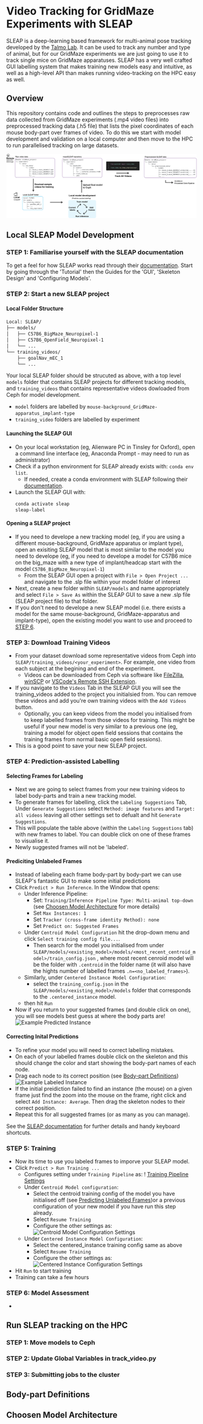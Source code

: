 # Video Tracking for GridMaze Experiments with SLEAP
SLEAP is a deep-learning based framework for multi-animal pose tracking developed by the [Talmo Lab](https://www.nature.com/articles/s41592-022-01426-1). It can be used to track any number and type of animal, but for our GridMaze experiments we are just going to use it to track single mice on GridMaze apparatuses. SLEAP has a very well crafted GUI labelling system that makes training new models easy and intuitive, as well as a high-level API than makes running video-tracking on the HPC easy as well. 

## Overview 
This repository contains code and outlines the steps to preprocesses raw data collected from GridMaze experiments (.mp4 video files) into preprocessed tracking data (.h5 file) that lists the pixel coordinates of each mouse body-part over frames of video. To do this we start with model development and validation on a local computer and then move to the HPC to run parallelised tracking on large datasets.  

![overview diagram](./docs/images/overview.png)


## Local SLEAP Model Development

### STEP 1: Familiarise yourself with the SLEAP documentation
To get a feel for how SLEAP works read through their [documentation](https://sleap.ai). Start by going through the 'Tutorial' then the Guides for the 'GUI', 'Skeleton Design' and 'Configuring Models'.


### STEP 2: Start a new SLEAP project
#### Local Folder Structure
```
Local: SLEAP/
├── models/
│   ├── C57B6_BigMaze_Neuropixel-1
│   ├── C57B6_OpenField_Neuropixel-1
│   └── ...
└── training_videos/
    ├── goalNav_mEC_1
    └── ...
```
Your local SLEAP folder should be strucuted as above, with a top level ```models``` folder that contains SLEAP projects for different tracking models, and ```training_videos``` that contains representative videos dowloaded from Ceph for model development. 
- ```model``` folders are labelled by ```mouse-background_GridMaze-apparatus_implant-type```
- ```training_video``` folders are labelled by experiment 
 

#### Launching the SLEAP GUI
- On your local workstation (eg, Alienware PC in Tinsley for Oxford), open a command line interface (eg, Anaconda Prompt - may need to run as administrator)
- Check if a python environment for SLEAP already exists with: ```conda env list```.
    - If needed, create a conda environment with SLEAP following their [documentation](https://sleap.ai/installation.html). 
- Launch the SLEAP GUI with:
    ```
    conda activate sleap
    sleap-label
    ```

#### Opening a SLEAP project
- If you need to develope a new tracking model (eg, if you are using a different mouse-background, GridMaze apparatus or implant type), open an exisiting SLEAP model that is most similar to the model you need to develope (eg, if you need to develope a model for C57B6 mice on the big_maze with a new type of implant/headcap start with the model ```C57B6_BigMaze_Neuropixel-1```)
    - From the SLEAP GUI open a project with ```File > Open Project ...``` and navigate to the .slp file within your model folder of interest
- Next, create a new folder within ```SLEAP/models``` and name appropriately and select ```File > Save As``` within the SLEAP GUI to save a new .slp file (SLEAP project file) to that folder. 
- If you don't need to develope a new SLEAP model (i.e. there exists a model for the same mouse-background, GridMaze-apparatus and implant-type), open the existing model you want to use and proceed to [STEP 6](#step-6-model-assessment).


### STEP 3: Download Training Videos
- From your dataset download some representative videos from Ceph into ```SLEAP/training_videos/<your_experiment>```. For example, one video from each subject at the begining and end of the experiment. 
    - Videos can be downloaded from Ceph via software like [FileZilla](https://filezilla-project.org), [winSCP](https://winscp.net/eng/index.php) or [VSCode's Remote SSH Extension](https://code.visualstudio.com/docs/remote/ssh).
- If you navigate to the ```Videos``` Tab in the SLEAP GUI you will see the training_videos added to the project you initialsied from. You can remove these videos and add you're own training videos with the ```Add Videos``` button. 
    - Optionally, you can keep videos from the model you initialised from to keep labelled frames from those videos for training. This might be useful if your new model is very similar to a previous one (eg, training a model for object open field sessions that contains the training frames from normal basic open field sessions). 
- This is a good point to save your new SLEAP project. 


### STEP 4: Prediction-assisted Labelling

#### Selecting Frames for Labeling
- Next we are going to select frames from your new training videos to label body-parts and train a new tracking model. 
- To generate frames for labelling, click the ```Labeling Suggestions``` Tab, Under ```Generate Suggestions``` select ```Method: image features``` and ```Target: all videos``` leaving all other settings set to defualt and hit ```Generate Suggestions```. 
- This will populate the table above (within the ```Labeling Suggestions``` tab) with new frames to label. You can double click on one of these frames to visualise it. 
- Newly suggested frames will not be 'labeled'. 

#### Prediciting Unlabeled Frames
- Instead of labeling each frame body-part by body-part we can use SLEAP's fantastic GUI to make some initial predictions 
- Click ```Predict > Run Inference```. In the Window that opens:
    - Under Inference Pipeline:
        - Set:
            ```Training/Inference Pipeline Type: Multi-animal top-down``` (see [Choosen Model Architecture](#choosen-model-architecture) for more details)
        - Set ```Max Instances: 1```
        - Set ```Tracker (cross-frame identity Method): none```
        - Set ```Predict on: Suggested Frames```
    - Under ```Centroid Model Configuration``` hit the drop-down menu and click ```Select training config file...```. 
        - Then search for the model you initialised from under ```SLEAP/models/<existing_model>/models/<most_recent_centroid_model>/train_config.json``` , where most recent cenroid model will be the folder with ```.centroid``` in the folder name (it will also have the hights number of labelled frames ```.n=<no_labeled_frames>```). 
    - Similarly, under ```Centered Instance Model Configuration```:
        - select the ```training_config.json``` in the ```SLEAP/models/<existing_model>/models``` folder that corresponds to the ```.centered_instance``` model. 
    - then hit ```Run``` 
- Now if you return to your suggested frames (and double click on one), you will see models best guess at where the body parts are! 
![Example Predicted Instance]()

#### Correcting Inital Predictions
- To refine your model you will need to correct labelling mistakes.
- On each of your labelled frames double click on the skeleton and this should change the color and start showing the body-part names of each node. 
- Drag each node to its correct position (see [Body-part Definitions](#body-part-definitions))
![Example Labeled Instance]()
- If the initial preidiction failed to find an instance (the mouse) on a given frame just find the zoom into the mouse on the frame, right click  and select ```Add Instance: Average```. Then drag the skeleton nodes to their correct position. 
- Repeat this for all suggested frames (or as many as you can manage). 

See the [SLEAP documentation](https://sleap.ai/tutorials/assisted-labeling.html) for further details and handy keyboard shortcuts. 

### STEP 5: Training
- Now its time to use you labeled frames to imporve your SLEAP model. 
- Click ```Predict > Run Training ...```
    - Configures setting under ```Training Pipeline``` as:
        ! [Training Pipeline Settings]()
    - Under ```Centroid Model configuration```:
        - Select the centroid training config of the model you have initialised off (see [Predicting Unlabeled Frames](#prediciting-unlabeled-frames))or a previous configuration of your new model if you have run this step already. 
        - Select ```Resume Training```
        - Configure the other settings as:
        ![Centroid Model Configuration Settings]()
    - Under ```Centered Instance Model Configuration```:
        - Select the centered_instance training config same as above
        - Select ```Resume Training```
        - Configure the other settings as:
        ![Centered Instance Configuration Settings]()
- Hit ```Run``` to start training
- Training can take a few hours

### STEP 6: Model Assessment
- 

## Run SLEAP tracking on the HPC

### STEP 1: Move models to Ceph

### STEP 2: Update Global Variables in track_video.py

### STEP 3: Submitting jobs to the cluster

## Body-part Definitions

## Choosen Model Architecture

